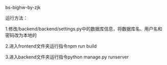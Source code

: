 bs-bighw-by-zjk

运行方法：

1.修改/backend/backend/settings.py中的数据库信息，将数据库名、用户名和密码改为本地的

2.进入frontend文件夹运行指令npm run build

3.进入backend文件夹运行指令python manage.py runserver